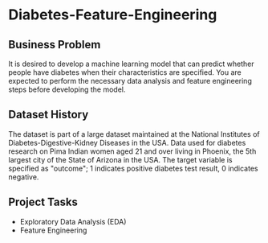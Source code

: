 # Diabetes-Feature-Engineering

## Business Problem
It is desired to develop a machine learning model that can predict whether people have diabetes when their characteristics are specified. You are expected to perform the necessary data analysis and feature engineering steps before developing the model.

## Dataset History
The dataset is part of a large dataset maintained at the National Institutes of Diabetes-Digestive-Kidney Diseases in the USA. Data used for diabetes research on Pima Indian women aged 21 and over living in Phoenix, the 5th largest city of the State of Arizona in the USA. The target variable is specified as "outcome"; 1 indicates positive diabetes test result, 0 indicates negative.

## Project Tasks
* Exploratory Data Analysis (EDA)
* Feature Engineering
